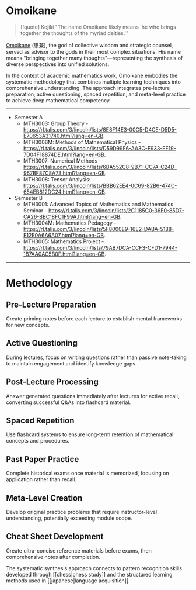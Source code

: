 # Omoikane

> [!quote] Kojiki
> "The name Omoikane likely means 'he who brings together the thoughts of the myriad deities.'"

[Omoikane](https://en.wikipedia.org/wiki/Omoikane) (思兼), the god of collective wisdom and strategic counsel, served as advisor to the gods in their most complex situations. His name means "bringing together many thoughts"—representing the synthesis of diverse perspectives into unified solutions.

In the context of academic mathematics work, Omoikane embodies the systematic methodology that combines multiple learning techniques into comprehensive understanding. The approach integrates pre-lecture preparation, active questioning, spaced repetition, and meta-level practice to achieve deep mathematical competency.

---

- Semester A
	- MTH3003: Group Theory - <https://rl.talis.com/3/lincoln/lists/8E8F14E3-00C5-D4CE-D5D5-E70653A31740.html?lang=en-GB>.
	- MTH3006M: Methods of Mathematical Physics - <https://rl.talis.com/3/lincoln/lists/D59D99F6-AA3C-E933-FF19-7D04F18874DE.html?lang=en-GB>.
	- MTH3007: Numerical Methods - <https://rl.talis.com/3/lincoln/lists/6BA552C8-9B71-CC7A-C24D-967BF87C8A73.html?lang=en-GB>.
	- MTH3008: Tensor Analysis: <https://rl.talis.com/3/lincoln/lists/BBB62EE4-0C69-82B6-474C-654EB812DC24.html?lang=en-GB>.
- Semester B
	- MTH3001: Advanced Topics of Mathematics and Mathematics Seminar - <https://rl.talis.com/3/lincoln/lists/2C1185C0-36F0-85D7-CA26-BBC18FC1F99A.html?lang=en-GB>.
	- MTH3004M: Mathematics Pedagogy - <https://rl.talis.com/3/lincoln/lists/5F8000E9-16E2-DABA-5188-F12E0A6A6A07.html?lang=en-GB>.
	- MTH3005: Mathematics Project - <https://rl.talis.com/3/lincoln/lists/79AB7DCA-CCF3-CFD1-7944-1B7AA0AC5B0F.html?lang=en-GB>.

---

# Methodology

## Pre-Lecture Preparation

Create priming notes before each lecture to establish mental frameworks for new concepts.

## Active Questioning

During lectures, focus on writing questions rather than passive note-taking to maintain engagement and identify knowledge gaps.

## Post-Lecture Processing

Answer generated questions immediately after lectures for active recall, converting successful Q&As into flashcard material.

## Spaced Repetition

Use flashcard systems to ensure long-term retention of mathematical concepts and procedures.

## Past Paper Practice

Complete historical exams once material is memorized, focusing on application rather than recall.

## Meta-Level Creation

Develop original practice problems that require instructor-level understanding, potentially exceeding module scope.

## Cheat Sheet Development

Create ultra-concise reference materials before exams, then comprehensive notes after completion.

The systematic synthesis approach connects to pattern recognition skills developed through [[chess|chess study]] and the structured learning methods used in [[japanese|language acquisition]].

